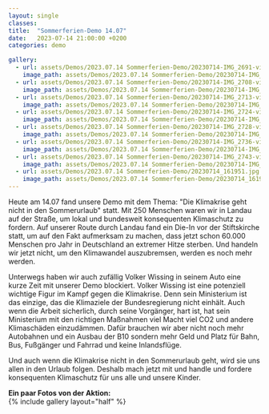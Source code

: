 ```yaml
---
layout: single
classes: 
title:  "Sommerferien-Demo 14.07"
date:   2023-07-14 21:00:00 +0200
categories: demo

gallery:
  - url: assets/Demos/2023.07.14 Sommerferien-Demo/20230714-IMG_2691-vivalamovie.jpg
    image_path: assets/Demos/2023.07.14 Sommerferien-Demo/20230714-IMG_2691-vivalamovie.jpg
  - url: assets/Demos/2023.07.14 Sommerferien-Demo/20230714-IMG_2708-vivalamovie.jpg
    image_path: assets/Demos/2023.07.14 Sommerferien-Demo/20230714-IMG_2708-vivalamovie.jpg
  - url: assets/Demos/2023.07.14 Sommerferien-Demo/20230714-IMG_2713-vivalamovie.jpg
    image_path: assets/Demos/2023.07.14 Sommerferien-Demo/20230714-IMG_2713-vivalamovie.jpg
  - url: assets/Demos/2023.07.14 Sommerferien-Demo/20230714-IMG_2724-vivalamovie.jpg
    image_path: assets/Demos/2023.07.14 Sommerferien-Demo/20230714-IMG_2724-vivalamovie.jpg
  - url: assets/Demos/2023.07.14 Sommerferien-Demo/20230714-IMG_2728-vivalamovie.jpg
    image_path: assets/Demos/2023.07.14 Sommerferien-Demo/20230714-IMG_2728-vivalamovie.jpg
  - url: assets/Demos/2023.07.14 Sommerferien-Demo/20230714-IMG_2736-vivalamovie.jpg
    image_path: assets/Demos/2023.07.14 Sommerferien-Demo/20230714-IMG_2736-vivalamovie.jpg
  - url: assets/Demos/2023.07.14 Sommerferien-Demo/20230714-IMG_2743-vivalamovie.jpg
    image_path: assets/Demos/2023.07.14 Sommerferien-Demo/20230714-IMG_2743-vivalamovie.jpg
  - url: assets/Demos/2023.07.14 Sommerferien-Demo/20230714_161951.jpg
    image_path: assets/Demos/2023.07.14 Sommerferien-Demo/20230714_161951.jpg
---
```

Heute am 14.07 fand unsere Demo mit dem Thema: "Die Klimakrise geht nicht in den Sommerurlaub" statt. Mit 250 Menschen waren wir in Landau auf der Straße, um lokal und bundesweit konsequenten Klimaschutz zu fordern.
Auf unserer Route durch Landau fand ein Die-In vor der Stiftskirche statt, um auf den Fakt aufmerksam zu machen, dass jetzt schon 60.000 Menschen pro Jahr in Deutschland an extremer Hitze sterben. Und handeln wir jetzt nicht, um den Klimawandel auszubremsen, werden es noch mehr werden.

Unterwegs haben wir auch zufällig Volker Wissing in seinem Auto eine kurze Zeit mit unserer Demo blockiert. Volker Wissing ist eine potenziell wichtige Figur im Kampf gegen die Klimakrise. Denn sein Ministerium ist das einzige, das die Klimaziele der Bundesregierung nicht einhält. Auch wenn die Arbeit sicherlich, durch seine Vorgänger, hart ist, hat sein Ministerium mit den richtigen Maßnahmen viel Macht viel CO2 und andere Klimaschäden einzudämmen. Dafür brauchen wir aber nicht noch mehr Autobahnen und ein Ausbau der B10 sondern mehr Geld und Platz für Bahn, Bus, Fußgänger und Fahrrad und keine Inlandsflüge.

Und auch wenn die Klimakrise nicht in den Sommerurlaub geht, wird sie uns allen in den Urlaub folgen. Deshalb mach jetzt mit und handle und fordere konsequenten Klimaschutz für uns alle und unsere Kinder.

<b> Ein paar Fotos von der Aktion: </b>  <br>
{% include gallery layout="half" %}

